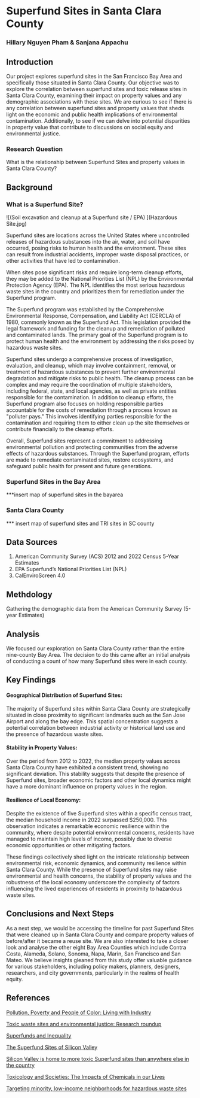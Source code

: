 # Superfund Sites in Santa Clara County

### Hillary Nguyen Pham & Sanjana Appachu

## Introduction
Our project explores superfund sites in the San Francisco Bay Area and specifically those situated in Santa Clara County. Our objective was to explore the correlation between superfund sites and toxic release sites in Santa Clara County, examining their impact on property values and any demographic associations with these sites. We are curious to see if there is any correlation between superfund sites and property values that sheds light on the economic and public health implications of environmental contamination. Additionally, to see if we can delve into potential disparities in property value that contribute to discussions on social equity and environmental justice. 

### Research Question 
What is the relationship between Superfund Sites and property values in Santa Clara County? 

## Background
### What is a Superfund Site?
![(Soil excavation and cleanup at a Superfund site / EPA) ](Hazardous Site.jpg)

Superfund sites are locations across the United States where uncontrolled releases of hazardous substances into the air, water, and soil have occurred, posing risks to human health and the environment. These sites can result from industrial accidents, improper waste disposal practices, or other activities that have led to contamination.

When sites pose significant risks and require long-term cleanup efforts, they may be added to the National Priorities List (NPL) by the Environmental Protection Agency (EPA). The NPL identifies the most serious hazardous waste sites in the country and prioritizes them for remediation under the Superfund program.

The Superfund program was established by the Comprehensive Environmental Response, Compensation, and Liability Act (CERCLA) of 1980, commonly known as the Superfund Act. This legislation provided the legal framework and funding for the cleanup and remediation of polluted and contaminated lands. The primary goal of the Superfund program is to protect human health and the environment by addressing the risks posed by hazardous waste sites.

Superfund sites undergo a comprehensive process of investigation, evaluation, and cleanup, which may involve containment, removal, or treatment of hazardous substances to prevent further environmental degradation and mitigate risks to public health. The cleanup process can be complex and may require the coordination of multiple stakeholders, including federal, state, and local agencies, as well as private entities responsible for the contamination. In addition to cleanup efforts, the Superfund program also focuses on holding responsible parties accountable for the costs of remediation through a process known as "polluter pays." This involves identifying parties responsible for the contamination and requiring them to either clean up the site themselves or contribute financially to the cleanup efforts.

Overall, Superfund sites represent a commitment to addressing environmental pollution and protecting communities from the adverse effects of hazardous substances. Through the Superfund program, efforts are made to remediate contaminated sites, restore ecosystems, and safeguard public health for present and future generations.

### Superfund Sites in the Bay Area

***insert map of superfund sites in the bayarea



### Santa Clara County 

*** insert map of superfund sites and TRI sites in SC county



## Data Sources 
1. American Community Survey (ACS) 2012 and 2022 Census 5-Year Estimates
2. EPA Superfund’s National Priorities List (NPL)
3. CalEnviroScreen 4.0

## Methdology

Gathering the demographic data from the American Community Survey (5-year Estimates) 


## Analysis
We focused our exploration on Santa Clara County rather than the entire nine-county Bay Area. The decision to do this came after an initial analysis of conducting a count of how many Superfund sites were in each county. 

## Key Findings

#### Geographical Distribution of Superfund Sites: 
The majority of Superfund sites within Santa Clara County are strategically situated in close proximity to significant landmarks such as the San Jose Airport and along the bay edge. This spatial concentration suggests a potential correlation between industrial activity or historical land use and the presence of hazardous waste sites.

#### Stability in Property Values: 
Over the period from 2012 to 2022, the median property values across Santa Clara County have exhibited a consistent trend, showing no significant deviation. This stability suggests that despite the presence of Superfund sites, broader economic factors and other local dynamics might have a more dominant influence on property values in the region.

#### Resilience of Local Economy: 
Despite the existence of five Superfund sites within a specific census tract, the median household income in 2022 surpassed $250,000. This observation indicates a remarkable economic resilience within the community, where despite potential environmental concerns, residents have managed to maintain high levels of income, possibly due to diverse economic opportunities or other mitigating factors.


These findings collectively shed light on the intricate relationship between environmental risk, economic dynamics, and community resilience within Santa Clara County. While the presence of Superfund sites may raise environmental and health concerns, the stability of property values and the robustness of the local economy underscore the complexity of factors influencing the lived experiences of residents in proximity to hazardous waste sites.


## Conclusions and Next Steps


As a next step, we would be accessing the timeline for past Superfund Sites that were cleaned up in Santa Clara County and compare property values of before/after it became a reuse site. 
We are also interested to take a closer look and analyse the other eight Bay Area Counties which include Contra Costa, Alameda, Solano, Sonoma, Napa, Marin, San Francisco and San Mateo. We believe insights gleaned from this study offer valuable guidance for various stakeholders, including policy makers, planners, designers, researchers, and city governments, particularly in the realms of health equity.


## References

[Pollution, Poverty and People of Color: Living with Industry](https://www.scientificamerican.com/article/pollution-poverty-people-color-living-industry/)

[Toxic waste sites and environmental justice: Research roundup](  https://journalistsresource.org/environment/superfund-toxic-waste-race-research/)
  
[Superfunds and Inequality](https://jeremybney.medium.com/superfunds-and-inequality-a45d9598cc49)

[The Superfund Sites of Silicon Valley](https://www.nytimes.com/2018/03/26/lens/the-superfund-sites-of-silicon-valley.html#:~:text=From%20its%20origins%20as%20a,any%20county%20in%20the%20country)

[Silicon Valley is home to more toxic Superfund sites than anywhere else in the country](https://qz.com/1017181/silicon-valley-pollution-there-are-more-superfund-sites-in-santa-clara-than-any-other-us-county)

[Toxicology and Societies: The Impacts of Chemicals in our Lives](https://foundation.wwu.edu/event/environmental-injustice-toxic-waste-sites)

[Targeting minority, low-income neighborhoods for hazardous waste sites](https://news.umich.edu/targeting-minority-low-income-neighborhoods-for-hazardous-waste-sites/)


